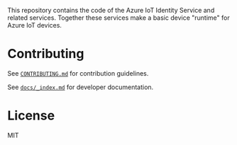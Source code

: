 This repository contains the code of the Azure IoT Identity Service and related services. Together these services make a basic device "runtime" for Azure IoT devices.


# Contributing

See [`CONTRIBUTING.md`](CONTRIBUTING.md) for contribution guidelines.

See [`docs/_index.md`](docs/_index.md) for developer documentation.


# License

MIT
